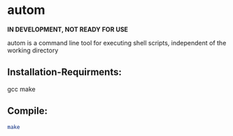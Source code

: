 # autom

__IN DEVELOPMENT, NOT READY FOR USE__

autom is a command line tool for executing shell scripts, independent of the working directory


## Installation-Requirments: 
gcc 
make

## Compile: 
```bash	
make 
``` 